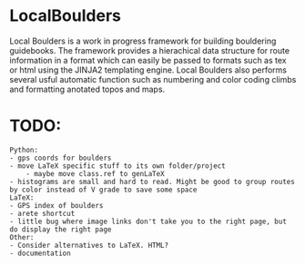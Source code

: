 # LocalBoulders
 Local Boulders is a work in progress framework for building bouldering guidebooks. The framework provides a hierachical data structure for route information in a format which can easily be passed to formats such as tex or html using the JINJA2 templating engine. Local Boulders also performs several usful automatic function such as numbering and color coding climbs and formatting anotated topos and maps. 

# TODO:
	Python:
	- gps coords for boulders
	- move LaTeX specific stuff to its own folder/project
        - maybe move class.ref to genLaTeX
	- histograms are small and hard to read. Might be good to group routes by color instead of V grade to save some space
    LaTeX:
    - GPS index of boulders
    - arete shortcut
	- little bug where image links don't take you to the right page, but do display the right page
    Other:
    - Consider alternatives to LaTeX. HTML?
    - documentation